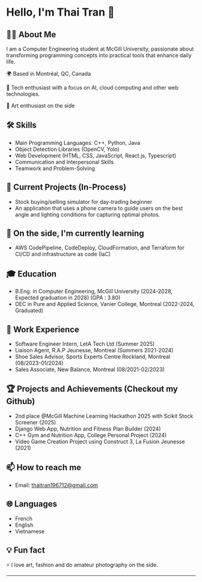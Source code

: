 # Hello, I'm Thai Tran 👋

## 👨‍💻 About Me
I am a Computer Engineering student at McGill University, passionate about transforming programming concepts into practical tools that enhance daily life.

🌍 Based in Montréal, QC, Canada

🚀 Tech enthusiast with a focus on AI, cloud computing and other web technologies.

🎨 Art enthusiast on the side

## 🛠 Skills
- Main Programming Languages: C++, Python, Java 
- Object Detection Libraries (OpenCV, Yolo)
- Web Development (HTML, CSS, JavaScript, React.js, Typescript)
- Communication and Interpersonal Skills
- Teamwork and Problem-Solving

## 🔭 Current Projects (In-Process)
- Stock buying/selling simulator for day-trading beginner
- An application that uses a phone camera to guide users on the best angle and lighting conditions for capturing optimal photos.

## 🌱 On the side, I'm currently learning 
- AWS CodePipeline, CodeDeploy, CloudFormation, and Terraform for CI/CD and infrastructure as code (IaC)

## 🎓 Education
- B.Eng. in Computer Engineering, McGill University (2024-2028, Expected graduation in 2028) (GPA : 3.80)
- DEC in Pure and Applied Science, Vanier College, Montreal (2022-2024, Graduated)

## 💼 Work Experience
- Software Engineer Intern, LetA Tech Ltd (Summer 2025)
- Liaison Agent, R.A.P Jeunesse, Montreal (Summers 2021-2024)
- Shoe Sales Advisor, Sports Experts Centre Rockland, Montreal (08/2023-01/2024)
- Sales Associate, New Balance, Montreal (08/2021-02/2023)
  
## 🏆 Projects and Achievements (Checkout my Github)
- 2nd place @McGill Machine Learning Hackathon 2025 with Scikit Stock Screener (2025) 
- Django Web App, Nutrition and Fitness Plan Builder (2024) 
- C++ Gym and Nutrition App, College Personal Project (2024)
- Video Game Creation Project using Construct 3, La Fusion Jeunesse (2021)

## 📫 How to reach me
- Email: thaitran196712@gmail.com

## 🌐 Languages
- French
- English
- Vietnamese

## 💡 Fun fact
⚡ I love art, fashion and do amateur photography on the side. 
<!---
## 📊 GitHub Stats
![Your GitHub stats](https://github-readme-stats.vercel.app/api?username=YourGitHubUsername&show_icons=true&theme=radical)

## 🗂️ Highlighted Repositories
[![Repo 1](https://github-readme-stats.vercel.app/api/pin/?username=YourGitHubUsername&repo=RepoName1)](https://github.com/YourGitHubUsername/RepoName1)
[![Repo 2](https://github-readme-stats.vercel.app/api/pin/?username=YourGitHubUsername&repo=RepoName2)](https://github.com/YourGitHubUsername/RepoName2)
--->
---
<!---
thaimtl/thaimtl is a ✨ special ✨ repository because its `README.md` (this file) appears on your GitHub profile.
You can click the Preview link to take a look at your changes.
--->

